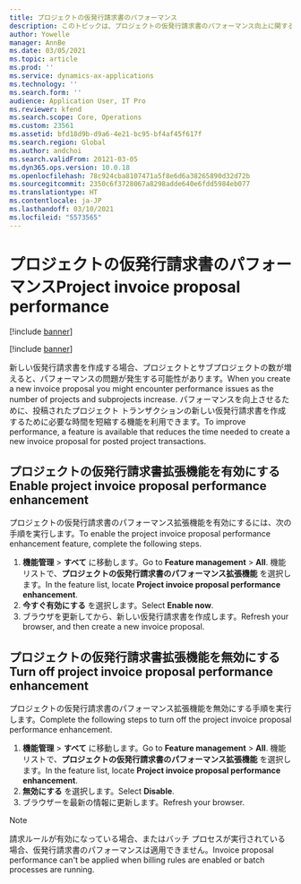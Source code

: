```yaml
---
title: プロジェクトの仮発行請求書のパフォーマンス
description: このトピックは、プロジェクトの仮発行請求書のパフォーマンス向上に関する情報を提供します。
author: Yowelle
manager: AnnBe
ms.date: 03/05/2021
ms.topic: article
ms.prod: ''
ms.service: dynamics-ax-applications
ms.technology: ''
ms.search.form: ''
audience: Application User, IT Pro
ms.reviewer: kfend
ms.search.scope: Core, Operations
ms.custom: 23561
ms.assetid: bfd18d9b-d9a6-4e21-bc95-bf4af45f617f
ms.search.region: Global
ms.author: andchoi
ms.search.validFrom: 20121-03-05
ms.dyn365.ops.version: 10.0.18
ms.openlocfilehash: 78c924cba8107471a5f8e6d6a38265890d32d72b
ms.sourcegitcommit: 2350c6f3728067a8298adde640e6fdd5984eb077
ms.translationtype: HT
ms.contentlocale: ja-JP
ms.lasthandoff: 03/10/2021
ms.locfileid: "5573565"
---
```

# <a name="project-invoice-proposal-performance"></a><span data-ttu-id="d0e0f-103">プロジェクトの仮発行請求書のパフォーマンス</span><span class="sxs-lookup"><span data-stu-id="d0e0f-103">Project invoice proposal performance</span></span>

[!include [banner](../includes/banner.md)]

[!include [banner](../includes/preview-banner.md)]

<span data-ttu-id="d0e0f-104">新しい仮発行請求書を作成する場合、プロジェクトとサブプロジェクトの数が増えると、パフォーマンスの問題が発生する可能性があります。</span><span class="sxs-lookup"><span data-stu-id="d0e0f-104">When you create a new invoice proposal you might encounter performance issues as the number of projects and subprojects increase.</span></span> <span data-ttu-id="d0e0f-105">パフォーマンスを向上させるために、投稿されたプロジェクト トランザクションの新しい仮発行請求書を作成するために必要な時間を短縮する機能を利用できます。</span><span class="sxs-lookup"><span data-stu-id="d0e0f-105">To improve performance, a feature is available that reduces the time needed to create a new invoice proposal for posted project transactions.</span></span>

## <a name="enable-project-invoice-proposal-performance-enhancement"></a><span data-ttu-id="d0e0f-106">プロジェクトの仮発行請求書拡張機能を有効にする</span><span class="sxs-lookup"><span data-stu-id="d0e0f-106">Enable project invoice proposal performance enhancement</span></span>
<span data-ttu-id="d0e0f-107">プロジェクトの仮発行請求書のパフォーマンス拡張機能を有効にするには、次の手順を実行します。</span><span class="sxs-lookup"><span data-stu-id="d0e0f-107">To enable the project invoice proposal performance enhancement feature, complete the following steps.</span></span>

1.  <span data-ttu-id="d0e0f-108">**機能管理** > **すべて** に移動します。</span><span class="sxs-lookup"><span data-stu-id="d0e0f-108">Go to **Feature management** > **All**.</span></span> <span data-ttu-id="d0e0f-109">機能リストで、**プロジェクトの仮発行請求書のパフォーマンス拡張機能** を選択します。</span><span class="sxs-lookup"><span data-stu-id="d0e0f-109">In the feature list, locate **Project invoice proposal performance enhancement**.</span></span>
2.  <span data-ttu-id="d0e0f-110">**今すぐ有効にする** を選択します。</span><span class="sxs-lookup"><span data-stu-id="d0e0f-110">Select **Enable now**.</span></span>
3.  <span data-ttu-id="d0e0f-111">ブラウザを更新してから、新しい仮発行請求書を作成します。</span><span class="sxs-lookup"><span data-stu-id="d0e0f-111">Refresh your browser, and then create a new invoice proposal.</span></span>

## <a name="turn-off-project-invoice-proposal-performance-enhancement"></a><span data-ttu-id="d0e0f-112">プロジェクトの仮発行請求書拡張機能を無効にする</span><span class="sxs-lookup"><span data-stu-id="d0e0f-112">Turn off project invoice proposal performance enhancement</span></span>
<span data-ttu-id="d0e0f-113">プロジェクトの仮発行請求書のパフォーマンス拡張機能を無効にする手順を実行します。</span><span class="sxs-lookup"><span data-stu-id="d0e0f-113">Complete the following steps to turn off the project invoice proposal performance enhancement.</span></span>

1.  <span data-ttu-id="d0e0f-114">**機能管理** > **すべて** に移動します。</span><span class="sxs-lookup"><span data-stu-id="d0e0f-114">Go to **Feature management** > **All**.</span></span> <span data-ttu-id="d0e0f-115">機能リストで、**プロジェクトの仮発行請求書のパフォーマンス拡張機能** を選択します。</span><span class="sxs-lookup"><span data-stu-id="d0e0f-115">In the feature list, locate **Project invoice proposal performance enhancement**.</span></span>
2.  <span data-ttu-id="d0e0f-116">**無効にする** を選択します。</span><span class="sxs-lookup"><span data-stu-id="d0e0f-116">Select **Disable**.</span></span>
3.  <span data-ttu-id="d0e0f-117">ブラウザーを最新の情報に更新します。</span><span class="sxs-lookup"><span data-stu-id="d0e0f-117">Refresh your browser.</span></span>

> [!NOTE]
> <span data-ttu-id="d0e0f-118">請求ルールが有効になっている場合、またはバッチ プロセスが実行されている場合、仮発行請求書のパフォーマンスは適用できません。</span><span class="sxs-lookup"><span data-stu-id="d0e0f-118">Invoice proposal performance can't be applied when billing rules are enabled or batch processes are running.</span></span>
